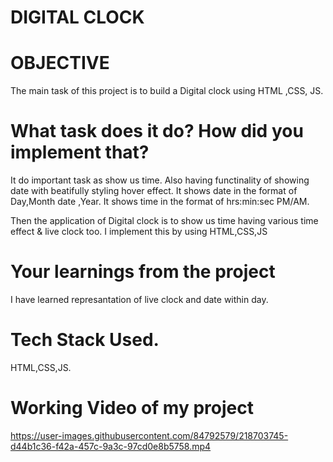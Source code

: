 # DIGITAL CLOCK
# OBJECTIVE
The main task of this project is to build a Digital clock using HTML ,CSS, JS.

# What task does it do? How did you implement that?
It do important task as show us time.
Also having functinality of showing date with beatifully styling hover effect.
It shows date in the format of Day,Month date ,Year.
It shows time in the format of hrs:min:sec PM/AM.  

Then the application of Digital clock is to show us time having various time effect & live clock too.
I implement this by using HTML,CSS,JS

# Your learnings from the project
I have learned represantation of live clock and date within day.

# Tech Stack Used.
HTML,CSS,JS.

# Working Video of my project
https://user-images.githubusercontent.com/84792579/218703745-d44b1c36-f42a-457c-9a3c-97cd0e8b5758.mp4





